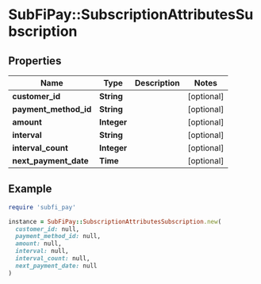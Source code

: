 # SubFiPay::SubscriptionAttributesSubscription

## Properties

| Name | Type | Description | Notes |
| ---- | ---- | ----------- | ----- |
| **customer_id** | **String** |  | [optional] |
| **payment_method_id** | **String** |  | [optional] |
| **amount** | **Integer** |  | [optional] |
| **interval** | **String** |  | [optional] |
| **interval_count** | **Integer** |  | [optional] |
| **next_payment_date** | **Time** |  | [optional] |

## Example

```ruby
require 'subfi_pay'

instance = SubFiPay::SubscriptionAttributesSubscription.new(
  customer_id: null,
  payment_method_id: null,
  amount: null,
  interval: null,
  interval_count: null,
  next_payment_date: null
)
```

